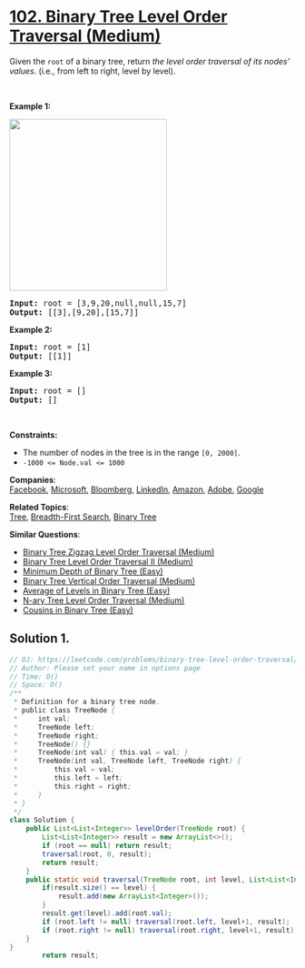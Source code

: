 # [102. Binary Tree Level Order Traversal (Medium)](https://leetcode.com/problems/binary-tree-level-order-traversal/)

<p>Given the <code>root</code> of a binary tree, return <em>the level order traversal of its nodes' values</em>. (i.e., from left to right, level by level).</p>

<p>&nbsp;</p>
<p><strong>Example 1:</strong></p>
<img alt="" src="https://assets.leetcode.com/uploads/2021/02/19/tree1.jpg" style="width: 277px; height: 302px;">
<pre><strong>Input:</strong> root = [3,9,20,null,null,15,7]
<strong>Output:</strong> [[3],[9,20],[15,7]]
</pre>

<p><strong>Example 2:</strong></p>

<pre><strong>Input:</strong> root = [1]
<strong>Output:</strong> [[1]]
</pre>

<p><strong>Example 3:</strong></p>

<pre><strong>Input:</strong> root = []
<strong>Output:</strong> []
</pre>

<p>&nbsp;</p>
<p><strong>Constraints:</strong></p>

<ul>
	<li>The number of nodes in the tree is in the range <code>[0, 2000]</code>.</li>
	<li><code>-1000 &lt;= Node.val &lt;= 1000</code></li>
</ul>

**Companies**:  
[Facebook](https://leetcode.com/company/facebook), [Microsoft](https://leetcode.com/company/microsoft), [Bloomberg](https://leetcode.com/company/bloomberg), [LinkedIn](https://leetcode.com/company/linkedin), [Amazon](https://leetcode.com/company/amazon), [Adobe](https://leetcode.com/company/adobe), [Google](https://leetcode.com/company/google)

**Related Topics**:  
[Tree](https://leetcode.com/tag/tree/), [Breadth-First Search](https://leetcode.com/tag/breadth-first-search/), [Binary Tree](https://leetcode.com/tag/binary-tree/)

**Similar Questions**:

- [Binary Tree Zigzag Level Order Traversal (Medium)](https://leetcode.com/problems/binary-tree-zigzag-level-order-traversal/)
- [Binary Tree Level Order Traversal II (Medium)](https://leetcode.com/problems/binary-tree-level-order-traversal-ii/)
- [Minimum Depth of Binary Tree (Easy)](https://leetcode.com/problems/minimum-depth-of-binary-tree/)
- [Binary Tree Vertical Order Traversal (Medium)](https://leetcode.com/problems/binary-tree-vertical-order-traversal/)
- [Average of Levels in Binary Tree (Easy)](https://leetcode.com/problems/average-of-levels-in-binary-tree/)
- [N-ary Tree Level Order Traversal (Medium)](https://leetcode.com/problems/n-ary-tree-level-order-traversal/)
- [Cousins in Binary Tree (Easy)](https://leetcode.com/problems/cousins-in-binary-tree/)

## Solution 1.

```JAVA
// OJ: https://leetcode.com/problems/binary-tree-level-order-traversal/
// Author: Please set your name in options page
// Time: O()
// Space: O()
/**
 * Definition for a binary tree node.
 * public class TreeNode {
 *     int val;
 *     TreeNode left;
 *     TreeNode right;
 *     TreeNode() {}
 *     TreeNode(int val) { this.val = val; }
 *     TreeNode(int val, TreeNode left, TreeNode right) {
 *         this.val = val;
 *         this.left = left;
 *         this.right = right;
 *     }
 * }
 */
class Solution {
    public List<List<Integer>> levelOrder(TreeNode root) {
        List<List<Integer>> result = new ArrayList<>();
        if (root == null) return result;
        traversal(root, 0, result);
        return result;
    }
    public static void traversal(TreeNode root, int level, List<List<Integer>> result) {
        if(result.size() == level) {
            result.add(new ArrayList<Integer>());
        }
        result.get(level).add(root.val);
        if (root.left != null) traversal(root.left, level+1, result);
        if (root.right != null) traversal(root.right, level+1, result);
    }
}
        return result;

```
